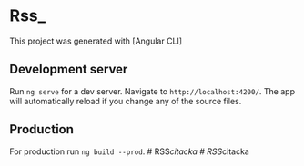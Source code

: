 # Rss_

This project was generated with [Angular CLI]

## Development server

Run `ng serve` for a dev server. Navigate to `http://localhost:4200/`. The app will automatically reload if you change any of the source files.

## Production
For production run `ng build --prod`.
#   R S S _ c i t a c k a  
 #   R S S _ c i t a c k a  
 